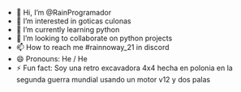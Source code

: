 - 👋 Hi, I’m @RainProgramador
- 👀 I’m interested in goticas culonas
- 🌱 I’m currently learning python
- 💞️ I’m looking to collaborate on python projects
- 📫 How to reach me #rainnoway_21 in discord
- 😄 Pronouns: He / He
- ⚡ Fun fact: Soy una retro excavadora 4x4 hecha en polonia en la segunda guerra mundial usando un motor v12 y dos palas

<!---
RainProgramador/RainProgramador is a ✨ special ✨ repository because its `README.md` (this file) appears on your GitHub profile.
You can click the Preview link to take a look at your changes.
--->
